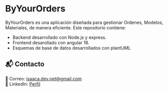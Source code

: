 # ByYourOrders

ByYourOrders es una aplicación diseñada para gestionar Ordenes, Modelos, Materiales,  de manera eficiente. Este repositorio contiene:
- Backend desarrollado con Node.js y express.
- Frontend desarollado con angular 18.
- Esquemas de base de datos desarrollados con plantUML



## 📬 Contacto  
📧 Correo: isaaca.dev.net@gmail.com  
🔗 LinkedIn: [Perfil](https://www.linkedin.com/in/isaac-gutierrez-27b7492a3/)  


